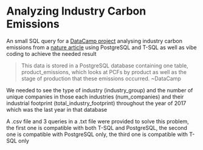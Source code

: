 # Analyzing Industry Carbon Emissions
An small SQL query for a [DataCamp project](https://projects.datacamp.com/projects/1590) analysing industry carbon emissions from a [nature article](https://www.nature.com/articles/s41597-022-01178-9) using PostgreSQL and T-SQL as well as vibe coding to achieve the needed result

> This data is stored in a PostgreSQL database containing one table, product_emissions, which looks at PCFs by product as well as the stage of production that these emissions occurred. ~DataCamp

We needed to see the type of industry (industry_group) and the number of unique companies in those each industries (num_companies) and their industrial footprint (total_industry_footprint) throughout the year of 2017 which was the last year in that database

A .csv file and 3 queries in a .txt file were provided to solve this problem, the first one is compatible with both T-SQL and PostgreSQL, the second one is compatible with PostgreSQL only, the third one is compatible with T-SQL only
